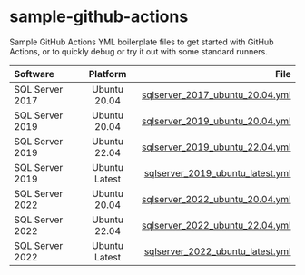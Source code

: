 sample-github-actions
===

Sample GitHub Actions YML boilerplate files to get started with GitHub Actions,
or to quickly debug or try it out with some standard runners.

| Software              | Platform | File |
| :---------------- | :------: | ----: |
| SQL Server 2017        |   Ubuntu 20.04  | [sqlserver_2017_ubuntu_20.04.yml](.github/workflows/sqlserver_2017_ubuntu_20.04.yml) |
| SQL Server 2019           |   Ubuntu 20.04  | [sqlserver_2019_ubuntu_20.04.yml](.github/workflows/sqlserver_2019_ubuntu_20.04.yml) |
| SQL Server 2019           |   Ubuntu 22.04  | [sqlserver_2019_ubuntu_22.04.yml](.github/workflows/sqlserver_2019_ubuntu_22.04.yml) |
| SQL Server 2019           |   Ubuntu Latest  | [sqlserver_2019_ubuntu_latest.yml](.github/workflows/sqlserver_2019_ubuntu_latest.yml) |
| SQL Server 2022    |  Ubuntu 20.04   | [sqlserver_2022_ubuntu_20.04.yml](.github/workflows/sqlserver_2022_ubuntu_20.04.yml) |
| SQL Server 2022    |  Ubuntu 22.04   | [sqlserver_2022_ubuntu_22.04.yml](.github/workflows/sqlserver_2022_ubuntu_22.04.yml) |
| SQL Server 2022    |  Ubuntu Latest   | [sqlserver_2022_ubuntu_latest.yml](.github/workflows/sqlserver_2022_ubuntu_latest.yml) |

